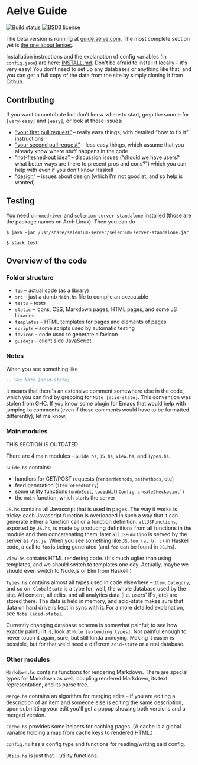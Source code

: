 # Aelve Guide

[![Build status](https://secure.travis-ci.org/aelve/guide.svg)](https://travis-ci.org/aelve/guide)
[![BSD3 license](https://img.shields.io/badge/license-BSD3-blue.svg)](https://github.com/aelve/guide/blob/master/LICENSE)

The beta version is running at [guide.aelve.com](https://guide.aelve.com). The most complete section yet is [the one about lenses](https://guide.aelve.com/haskell/lenses-sth6l9jl).

Installation instructions and the explanation of config variables (in `config.json`) are here: [INSTALL.md](INSTALL.md). Don't be afraid to install it locally – it's very easy! You don't need to set up any databases or anything like that, and you can get a full copy of the data from the site by simply cloning it from Github.

## Contributing

If you want to contribute but don't know where to start, grep the source for
`[very-easy]` and `[easy]`, or look at these issues:

  * [“your first pull request”][first pr] – really easy things, with detailed “how to fix it” instructions
  * [“your second pull request”][second pr] – less easy things, which assume that you already know where stuff happens in the code
  * [“not-fleshed-out idea”][ideas] – discussion issues (“should we have users? what better ways are there to present pros and cons?”) which you can help with even if you don't know Haskell
  * [“design”][design] – issues about design (which I'm not good at, and so help is wanted)

[first pr]: https://github.com/aelve/guide/issues?q=is%3Aissue+is%3Aopen+label%3A%22your+first+pull+request%22
[second pr]: https://github.com/aelve/guide/issues?q=is%3Aissue+is%3Aopen+label%3A%22your+second+pull+request%22
[ideas]: https://github.com/aelve/guide/issues?q=is%3Aissue+is%3Aopen+label%3A%22not-fleshed-out+idea%22
[design]: https://github.com/aelve/guide/issues?q=is%3Aissue+is%3Aopen+label%3A%22design%22

## Testing

You need `chromedriver` and `selenium-server-standalone` installed (those are the package names on Arch Linux). Then you can do

```
$ java -jar /usr/share/selenium-server/selenium-server-standalone.jar
```

```
$ stack test
```

## Overview of the code

### Folder structure

  * `lib` – actual code (as a library)
  * `src` – just a dumb `Main.hs` file to compile an executable
  * `tests` – tests
  * `static` – icons, CSS, Markdown pages, HTML pages, and some JS libraries
  * `templates` – HTML templates for pages and elements of pages
  * `scripts` – some scripts used by automatic testing
  * `favicon` – code used to generate a favicon
  * `guidejs` – client side JavaScript

### Notes

When you see something like

~~~ haskell
-- See Note [acid-state]
~~~

it means that there's an extensive comment somewhere else in the code, which you can find by grepping for `Note [acid-state]`. This convention was stolen from GHC. If you know some plugin for Emacs that would help with jumping to comments (even if those comments would have to be formatted differently), let me know.

### Main modules

THIS SECTION IS OUTDATED

There are 4 main modules – `Guide.hs`, `JS.hs`, `View.hs`, and `Types.hs`.

`Guide.hs` contains:

  * handlers for GET/POST requests (`renderMethods`, `setMethods`, etc)
  * feed generation (`itemToFeedEntry`)
  * some utility functions (`undoEdit`, `lucidWithConfig`, `createCheckpoint'`)
  * the `main` function, which starts the server

`JS.hs` contains all Javascript that is used in pages. The way it works is tricky: each Javascript function is overloaded in such a way that it can generate either a function call or a function definition. `allJSFunctions`, exported by `JS.hs`, is made by producing definitions from all functions in the module and then concatenating them; later `allJSFunction` is served by the server as `/js.js`. When you see something like `JS.foo (a, b, c)` in Haskell code, a call to `foo` is being generated (and `foo` can be found in `JS.hs`).

`View.hs` contains HTML rendering code. (It's much uglier than using templates, and we should switch to templates one day. Actually, maybe we should even switch to Node.js or Elm from Haskell.)

`Types.hs` contains almost all types used in code elsewhere – `Item`, `Category`, and so on. `GlobalState` is a type for, well, the whole database used by the site. All content, all edits, and all analytics data (i.e. users' IPs, etc) are stored there. The data is held in memory, and acid-state makes sure that data on hard drive is kept in sync with it. For a more detailed explanation, see `Note [acid-state]`.

Currently changing database schema is somewhat painful; to see how exactly painful it is, look at `Note [extending types]`. Not painful enough to never touch it again, sure, but still kinda annoying. Making it easier is possible, but for that we'd need a different `acid-state` or a real database.

### Other modules

`Markdown.hs` contains functions for rendering Markdown. There are special types for Markdown as well, coupling rendered Markdown, its text representation, and its parse tree.

`Merge.hs` contains an algorithm for merging edits – if you are editing a description of an item and someone else is editing the same description, upon submitting your edit you'll get a popup showing both versions and a merged version.

`Cache.hs` provides some helpers for caching pages. (A cache is a global variable holding a map from cache keys to rendered HTML.)

`Config.hs` has a config type and functions for reading/writing said config.

`Utils.hs` is just that – utility functions.
